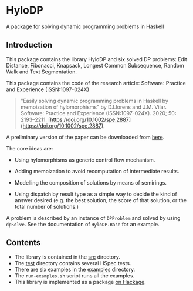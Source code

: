 # HyloDP
A package for  solving dynamic programming problems in Haskell

## Introduction
This package contains the library HyloDP and six solved DP problems: Edit Distance, Fibonacci, Knapsack, Longest Common Subsequence, Random Walk and Text Segmentation.

This package contains the code of the research article:
Software: Practice and Experience (ISSN:1097-024X)
>"Easily solving dynamic programming problems in Haskell by memoization of hylomorphisms" by D.Llorens and J.M. Vilar. Software: Practice and Experience (ISSN:1097-024X). 2020; 50: 2193–2211. [https://doi.org/10.1002/spe.2887](https://doi.org/10.1002/spe.2887).

A preliminary version of the paper can be downloaded from [here](https://repositori.uji.es/xmlui/bitstream/handle/10234/191226/71752.pdf).

The core ideas are:

* Using hylomorphisms as generic control flow mechanism.

* Adding memoization to avoid recomputation of intermediate results.

* Modelling the composition of solutions by means of semirings.

* Using dispatch by result type as a simple way to decide the
kind of answer desired (e.g. the best
solution, the score of that solution, or the total number of
solutions.)

A problem is described by an instance of `DPProblem` and solved by
using `dpSolve`. See the documentation of `HyloDP.Base` for an
example.
## Contents
* The library is contained in the [src](https://github.com/DavidLlorens/HyloDP/tree/master/src) directory.
* The [test](https://github.com/DavidLlorens/HyloDP/tree/master/test) directory contains several HSpec tests.
* There are six examples in the [examples](https://github.com/DavidLlorens/HyloDP/tree/master/examples) directory.
* The  `run-examples.sh` script runs all the examples.
* This library is implemented as a package [on Hackage](https://hackage.haskell.org/package/HyloDP).